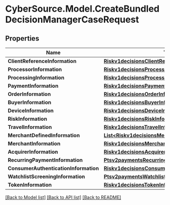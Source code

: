 # CyberSource.Model.CreateBundledDecisionManagerCaseRequest
## Properties

Name | Type | Description | Notes
------------ | ------------- | ------------- | -------------
**ClientReferenceInformation** | [**Riskv1decisionsClientReferenceInformation**](Riskv1decisionsClientReferenceInformation.md) |  | [optional] 
**ProcessorInformation** | [**Riskv1decisionsProcessorInformation**](Riskv1decisionsProcessorInformation.md) |  | [optional] 
**ProcessingInformation** | [**Riskv1decisionsProcessingInformation**](Riskv1decisionsProcessingInformation.md) |  | [optional] 
**PaymentInformation** | [**Riskv1decisionsPaymentInformation**](Riskv1decisionsPaymentInformation.md) |  | [optional] 
**OrderInformation** | [**Riskv1decisionsOrderInformation**](Riskv1decisionsOrderInformation.md) |  | 
**BuyerInformation** | [**Riskv1decisionsBuyerInformation**](Riskv1decisionsBuyerInformation.md) |  | [optional] 
**DeviceInformation** | [**Riskv1decisionsDeviceInformation**](Riskv1decisionsDeviceInformation.md) |  | [optional] 
**RiskInformation** | [**Riskv1decisionsRiskInformation**](Riskv1decisionsRiskInformation.md) |  | [optional] 
**TravelInformation** | [**Riskv1decisionsTravelInformation**](Riskv1decisionsTravelInformation.md) |  | [optional] 
**MerchantDefinedInformation** | [**List&lt;Riskv1decisionsMerchantDefinedInformation&gt;**](Riskv1decisionsMerchantDefinedInformation.md) |  | [optional] 
**MerchantInformation** | [**Riskv1decisionsMerchantInformation**](Riskv1decisionsMerchantInformation.md) |  | [optional] 
**AcquirerInformation** | [**Riskv1decisionsAcquirerInformation**](Riskv1decisionsAcquirerInformation.md) |  | [optional] 
**RecurringPaymentInformation** | [**Ptsv2paymentsRecurringPaymentInformation**](Ptsv2paymentsRecurringPaymentInformation.md) |  | [optional] 
**ConsumerAuthenticationInformation** | [**Riskv1decisionsConsumerAuthenticationInformation**](Riskv1decisionsConsumerAuthenticationInformation.md) |  | [optional] 
**WatchlistScreeningInformation** | [**Ptsv2paymentsWatchlistScreeningInformation**](Ptsv2paymentsWatchlistScreeningInformation.md) |  | [optional] 
**TokenInformation** | [**Riskv1decisionsTokenInformation**](Riskv1decisionsTokenInformation.md) |  | [optional] 

[[Back to Model list]](../README.md#documentation-for-models) [[Back to API list]](../README.md#documentation-for-api-endpoints) [[Back to README]](../README.md)

